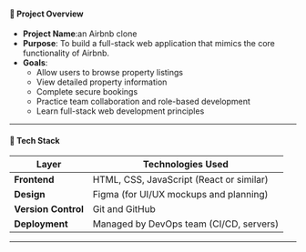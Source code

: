 #### 📌 Project Overview
- **Project Name**:an Airbnb clone
- **Purpose**: To build a full-stack web application that mimics the core functionality of Airbnb.
- **Goals**:
  - Allow users to browse property listings
  - View detailed property information
  - Complete secure bookings
  - Practice team collaboration and role-based development
  - Learn full-stack web development principles

---

#### 🧰 Tech Stack
| Layer         | Technologies Used                          |
|--------------|---------------------------------------------|
| **Frontend** | HTML, CSS, JavaScript (React or similar)    |
| **Design**   | Figma (for UI/UX mockups and planning)      |
| **Version Control** | Git and GitHub                        |
| **Deployment** | Managed by DevOps team (CI/CD, servers)   |

---
